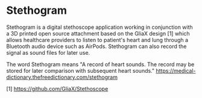 # Stethogram
Stethogram is a digital stethoscope application working in conjunction with a 3D printed open source attachment based on the GliaX design [1] which allows healthcare providers to listen to patient's heart and lung through a Bluetooth audio device such as AirPods. Stethogram can also record the signal as sound files for later use.

The word Stethogram means "A record of heart sounds. The record may be stored for later comparison with subsequent heart sounds." https://medical-dictionary.thefreedictionary.com/stethogram

[1] https://github.com/GliaX/Stethoscope
